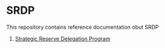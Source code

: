 <!--
order: true
parent:
  order: 1
-->


# SRDP

This repository contains reference documentation obut SRDP
1. [Strategic Reserve Delegation Program](strategReserveDelegationProgram.md)